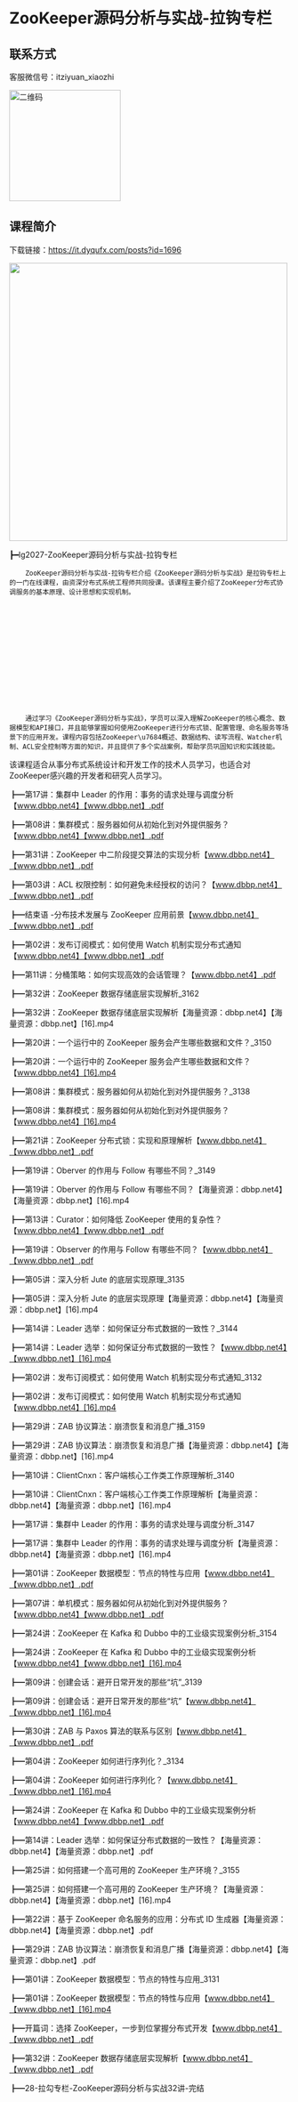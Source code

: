 # ZooKeeper源码分析与实战-拉钩专栏

## 联系方式

客服微信号：itziyuan_xiaozhi

<img src="https://ziyuanyun.oss-cn-guangzhou.aliyuncs.com/common/20240614073449/666b82192834a.jpg" width="200" height="200" alt="二维码">

## 课程简介

下载链接：https://it.dyqufx.com/posts?id=1696

<img src="https://ziyuanyun.oss-cn-guangzhou.aliyuncs.com/yun/20240515183512/66448fe0bceca.jpg" width="500" alt="">

  ┣━lg2027-ZooKeeper源码分析与实战-拉钩专栏

        ZooKeeper源码分析与实战-拉钩专栏介绍《ZooKeeper源码分析与实战》是拉钩专栏上的一门在线课程，由资深分布式系统工程师共同授课。该课程主要介绍了ZooKeeper分布式协调服务的基本原理、设计思想和实现机制。

 

 

 

 

 

 

 

        通过学习《ZooKeeper源码分析与实战》，学员可以深入理解ZooKeeper的核心概念、数据模型和API接口，并且能够掌握如何使用ZooKeeper进行分布式锁、配置管理、命名服务等场景下的应用开发。课程内容包括ZooKeeper\u7684概述、数据结构、读写流程、Watcher机制、ACL安全控制等方面的知识，并且提供了多个实战案例，帮助学员巩固知识和实践技能。

 该课程适合从事分布式系统设计和开发工作的技术人员学习，也适合对ZooKeeper感兴趣的开发者和研究人员学习。

 

 

 

 

 

 

 

 ┣━第17讲：集群中 Leader 的作用：事务的请求处理与调度分析【www.dbbp.net4】【www.dbbp.net】.pdf

 ┣━第08讲：集群模式：服务器如何从初始化到对外提供服务？【www.dbbp.net4】【www.dbbp.net】.pdf

 ┣━第31讲：ZooKeeper 中二阶段提交算法的实现分析【www.dbbp.net4】【www.dbbp.net】.pdf

 ┣━第03讲：ACL 权限控制：如何避免未经授权的访问？【www.dbbp.net4】【www.dbbp.net】.pdf

 ┣━结束语 -分布技术发展与 ZooKeeper 应用前景【www.dbbp.net4】【www.dbbp.net】.pdf

 ┣━第02讲：发布订阅模式：如何使用 Watch 机制实现分布式通知【www.dbbp.net4】【www.dbbp.net】.pdf

 ┣━第11讲：分桶策略：如何实现高效的会话管理？【www.dbbp.net4】.pdf

 ┣━第32讲：ZooKeeper 数据存储底层实现解析_3162

 ┣━第32讲：ZooKeeper 数据存储底层实现解析【海量资源：dbbp.net4】【海量资源：dbbp.net】[16].mp4

 ┣━第20讲：一个运行中的 ZooKeeper 服务会产生哪些数据和文件？_3150

 ┣━第20讲：一个运行中的 ZooKeeper 服务会产生哪些数据和文件？【www.dbbp.net4】[16].mp4

 ┣━第08讲：集群模式：服务器如何从初始化到对外提供服务？_3138

 ┣━第08讲：集群模式：服务器如何从初始化到对外提供服务？【www.dbbp.net4】[16].mp4

 ┣━第21讲：ZooKeeper 分布式锁：实现和原理解析【www.dbbp.net4】【www.dbbp.net】.pdf

 ┣━第19讲：Oberver 的作用与 Follow 有哪些不同？_3149

 ┣━第19讲：Oberver 的作用与 Follow 有哪些不同？【海量资源：dbbp.net4】【海量资源：dbbp.net】[16].mp4

 ┣━第13讲：Curator：如何降低 ZooKeeper 使用的复杂性？【www.dbbp.net4】【www.dbbp.net】.pdf

 ┣━第19讲：Observer 的作用与 Follow 有哪些不同？【www.dbbp.net4】【www.dbbp.net】.pdf

 ┣━第05讲：深入分析 Jute 的底层实现原理_3135

 ┣━第05讲：深入分析 Jute 的底层实现原理【海量资源：dbbp.net4】【海量资源：dbbp.net】[16].mp4

 ┣━第14讲：Leader 选举：如何保证分布式数据的一致性？_3144

 ┣━第14讲：Leader 选举：如何保证分布式数据的一致性？【www.dbbp.net4】【www.dbbp.net】[16].mp4

 ┣━第02讲：发布订阅模式：如何使用 Watch 机制实现分布式通知_3132

 ┣━第02讲：发布订阅模式：如何使用 Watch 机制实现分布式通知【www.dbbp.net4】[16].mp4

 ┣━第29讲：ZAB 协议算法：崩溃恢复和消息广播_3159

 ┣━第29讲：ZAB 协议算法：崩溃恢复和消息广播【海量资源：dbbp.net4】【海量资源：dbbp.net】[16].mp4

 ┣━第10讲：ClientCnxn：客户端核心工作类工作原理解析_3140

 ┣━第10讲：ClientCnxn：客户端核心工作类工作原理解析【海量资源：dbbp.net4】【海量资源：dbbp.net】[16].mp4

 ┣━第17讲：集群中 Leader 的作用：事务的请求处理与调度分析_3147

 ┣━第17讲：集群中 Leader 的作用：事务的请求处理与调度分析【海量资源：dbbp.net4】【海量资源：dbbp.net】[16].mp4

 ┣━第01讲：ZooKeeper 数据模型：节点的特性与应用【www.dbbp.net4】【www.dbbp.net】.pdf

 ┣━第07讲：单机模式：服务器如何从初始化到对外提供服务？【www.dbbp.net4】【www.dbbp.net】.pdf

 ┣━第24讲：ZooKeeper 在 Kafka 和 Dubbo 中的工业级实现案例分析_3154

 ┣━第24讲：ZooKeeper 在 Kafka 和 Dubbo 中的工业级实现案例分析【www.dbbp.net4】【www.dbbp.net】[16].mp4

 ┣━第09讲：创建会话：避开日常开发的那些“坑”_3139

 ┣━第09讲：创建会话：避开日常开发的那些“坑”【www.dbbp.net4】【www.dbbp.net】[16].mp4

 ┣━第30讲：ZAB 与 Paxos 算法的联系与区别【www.dbbp.net4】【www.dbbp.net】.pdf

 ┣━第04讲：ZooKeeper 如何进行序列化？_3134

 ┣━第04讲：ZooKeeper 如何进行序列化？【www.dbbp.net4】【www.dbbp.net】[16].mp4

 ┣━第24讲：ZooKeeper 在 Kafka 和 Dubbo 中的工业级实现案例分析【www.dbbp.net4】【www.dbbp.net】.pdf

 ┣━第14讲：Leader 选举：如何保证分布式数据的一致性？【海量资源：dbbp.net4】【海量资源：dbbp.net】.pdf

 ┣━第25讲：如何搭建一个高可用的 ZooKeeper 生产环境？_3155

 ┣━第25讲：如何搭建一个高可用的 ZooKeeper 生产环境？【海量资源：dbbp.net4】【海量资源：dbbp.net】[16].mp4

 ┣━第22讲：基于 ZooKeeper 命名服务的应用：分布式 ID 生成器【海量资源：dbbp.net4】【海量资源：dbbp.net】.pdf

 ┣━第29讲：ZAB 协议算法：崩溃恢复和消息广播【海量资源：dbbp.net4】【海量资源：dbbp.net】.pdf

 ┣━第01讲：ZooKeeper 数据模型：节点的特性与应用_3131

 ┣━第01讲：ZooKeeper 数据模型：节点的特性与应用【www.dbbp.net4】【www.dbbp.net】[16].mp4

 ┣━开篇词：选择 ZooKeeper，一步到位掌握分布式开发【www.dbbp.net4】【www.dbbp.net】.pdf

 ┣━第32讲：ZooKeeper 数据存储底层实现解析【www.dbbp.net4】【www.dbbp.net】.pdf

 ┣━28-拉勾专栏-ZooKeeper源码分析与实战32讲-完结

  